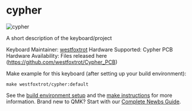 # cypher

![cypher](https://github.com/westfoxtrot/Cypher_PCB)

A short description of the keyboard/project

Keyboard Maintainer: [westfoxtrot](https://github.com/westfoxtrot)
Hardware Supported: Cypher PCB
Hardware Availability: Files released here (https://github.com/westfoxtrot/Cypher_PCB)

Make example for this keyboard (after setting up your build environment):

    make westfoxtrot/cypher:default

See the [build environment setup](https://docs.qmk.fm/#/getting_started_build_tools) and the [make instructions](https://docs.qmk.fm/#/getting_started_make_guide) for more information. Brand new to QMK? Start with our [Complete Newbs Guide](https://docs.qmk.fm/#/newbs).
